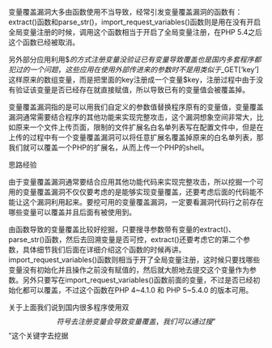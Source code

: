 变量覆盖漏洞大多由函数使用不当导致，经常引发变量覆盖漏洞的函数有：extract()函数和parse_str()，import_request_variables()函数则是用在没有开启全局变量注册的时候，调用这个函数相当于开启了全局变量注册，在PHP 5.4之后这个函数已经被取消。

另外部分应用利用$$的方式注册变量没验证已有变量导致覆盖也是国内多套程序都犯过的一个问题，这些应用在使用外部传进来的参数时不是用类似于$_GET[‘key’]这样原来的数组变量，而是把里面的key注册成一个变量$key，注册过程中由于没有验证该变量是否已经存在就直接赋值，所以导致已有的变量值会被覆盖掉。

变量覆盖漏洞指的是可以用我们自定义的参数值替换程序原有的变量值，变量覆盖漏洞通常需要结合程序的其他功能来实现完整攻击，这个漏洞想象空间非常大，比如原来一个文件上传页面，限制的文件扩展名白名单列表写在配置文件中，但是在上传的过程中有一个变量覆盖漏洞可以将任意扩展名覆盖掉原来的白名单列表，那我们就可以覆盖一个PHP的扩展名，从而上传一个PHP的shell。

思路经验

由于变量覆盖漏洞通常要结合应用其他功能代码来实现完整攻击，所以挖掘一个可用的变量覆盖漏洞不仅仅要考虑的是能够实现变量覆盖，还要考虑后面的代码能不能让这个漏洞利用起来。要挖可用的变量覆盖漏洞，一定要看漏洞代码行之前存在哪些变量可以覆盖并且后面有被使用到。

由函数导致的变量覆盖比较好挖掘，只要搜寻参数带有变量的extract()、parse_str()函数，然后去回溯变量是否可控，extract()还要考虑它的第二个参数，具体细节我们后面在详细介绍这个函数的时候再讲。import_request_variables()函数则相当于开了全局变量注册，这时候只要找哪些变量没有初始化并且操作之前没有赋值的，然后就大胆地去提交这个变量作为参数。另外只要写在import_request_variables()函数前面的变量，不过是否已经初始化都可以覆盖，不过这个函数在PHP 4~4.1.0 和 PHP 5~5.4.0 的版本可用。

关于上面我们说到国内很多程序使用双$$符号去注册变量会导致变量覆盖，我们可以通过搜”$$”这个关键字去挖据